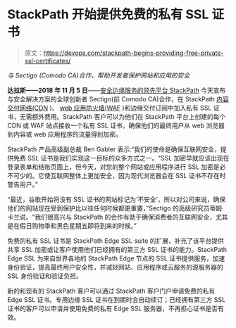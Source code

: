 # StackPath 开始提供免费的私有 SSL 证书

> 原文：<https://devops.com/stackpath-begins-providing-free-private-ssl-certificates/>

*与 Sectigo (Comodo CA)合作，帮助开发者保护网站和应用的安全*

**达拉斯——2018 年 11 月 5 日**——[安全边缘服务的领先平台 StackPath](https://www.stackpath.com/?utm_campaign=Security&utm_source=Free%20Edge%20SSL%20Cert&utm_medium=Press%20Release&utm_content=Homepage) 今天宣布与安全解决方案的全球创新者 Sectigo(前 Comodo CA)合作，在 StackPath [内容交付网络(CDN](https://www.stackpath.com/services/content-delivery-network-cdn/?utm_campaign=Security&utm_source=Free%20Edge%20SSL%20Cert&utm_medium=Press%20Release&utm_content=CDN) )、 [web 应用防火墙(WAF](https://www.stackpath.com/services/waf/?utm_campaign=Security&utm_source=Free%20Edge%20SSL%20Cert&utm_medium=Press%20Release&utm_content=WAF) )和边缘交付订阅中加入私有 SSL 证书，无需额外费用。StackPath 客户可以为他们在 StackPath 平台上创建的每个 CDN 或 WAF 站点接收一个私有 SSL 证书，确保他们的最终用户从 web 浏览器到内容或 web 应用程序的流量得到加密。

StackPath 产品高级副总裁 Ben Gabler 表示:“我们的使命是确保互联网安全，提供免费 SSL 证书是我们实现这一目标的众多方式之一。“SSL 加密早就应该出现在登录表单和结账页面上，但今天，对您的整个网站或应用程序进行 SSL 加密是必不可少的。它使互联网整体上更加安全，因为现代浏览器会在 SSL 证书不存在时警告用户。”

“最近，谷歌开始将没有 SSL 证书的网站标记为‘不安全’，所以对公司来说，确保他们的网站现在受到保护比以往任何时候都更重要，”Sectigo 的高级研究员蒂姆·卡兰说。“我们很高兴与 StackPath 的合作有助于确保消费者的互联网安全，尤其是在假日购物季和黑色星期五即将到来的时候。”

免费的私有 SSL 证书是 StackPath Edge SSL suite 的扩展，补充了该平台提供共享 SSL 加密或让客户使用他们已经拥有的第三方 SSL 证书的能力。StackPath Edge SSL 为来自世界各地的 StackPath Edge 节点的 SSL 证书提供服务，加速身份验证，提高最终用户安全性，并减轻网站、应用程序或云服务的源服务器的 SSL 身份验证和验证负担。

新的和现有的 StackPath 客户可以通过 StackPath 客户门户申请免费的私有 Edge SSL 证书。专用边缘 SSL 证书在到期时会自动续订；已经拥有第三方 SSL 证书的客户可以申请并使用免费的私有 Edge SSL 服务器，不再担心证书是否有效。